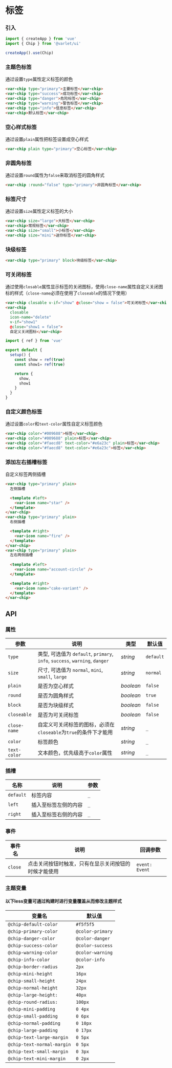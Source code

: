 # 标签

### 引入

```js
import { createApp } from 'vue'
import { Chip } from '@varlet/ui'

createApp().use(Chip)
```

### 主题色标签

通过设置`type`属性定义标签的颜色

```html
<var-chip type="primary">主要标签</var-chip>
<var-chip type="success">成功标签</var-chip>
<var-chip type="danger">危险标签</var-chip>
<var-chip type="warning">警告标签</var-chip>
<var-chip type="info">信息标签</var-chip>
<var-chip>默认标签</var-chip>
```

### 空心样式标签

通过设置`plain`属性把标签设置成空心样式

```html
<var-chip plain type="primary">空心标签</var-chip>
```

### 非圆角标签

通过设置`round`属性为`false`来取消标签的圆角样式

```html
<var-chip :round="false" type="primary">非圆角标签</var-chip>
```

### 标签尺寸

通过设置`size`属性定义标签的大小

```html
<var-chip size="large">大标签</var-chip>
<var-chip>常规标签</var-chip>
<var-chip size="small">小标签</var-chip>
<var-chip size="mini">迷你标签</var-chip>
```

### 块级标签

```html
<var-chip type="primary" block>块级标签</var-chip>
```

### 可关闭标签

通过使用`closable`属性显示标签的关闭图标，使用`close-name`属性自定义关闭图标的样式（`close-name`必须在使用了`closeable`的情况下使用）

```html
<var-chip closable v-if="show" @close="show = false">可关闭标签</var-chip>
<var-chip
  closable
  icon-name="delete"
  v-if="show1"
  @close="show1 = false">
  自定义关闭图标</var-chip>
```

```js
import { ref } from 'vue'

export default {
  setup() {
    const show = ref(true)
    const show1= ref(true)

    return { 
      show, 
      show1 
    }
  }
}
```

### 自定义颜色标签

通过设置`color`和`text-color`属性自定义标签颜色

```html
<var-chip color="#009688">标签</var-chip>
<var-chip color="#009688" plain>标签</var-chip>
<var-chip color="#faecd8" text-color="#e6a23c" plain>标签</var-chip>
<var-chip color="#faecd8" text-color="#e6a23c">标签</var-chip>
```

### 添加左右插槽标签

自定义标签两侧插槽

```html
<var-chip type="primary" plain>
  左侧插槽

  <template #left>
    <var-icon name="star" />
  </template>
</var-chip>
<var-chip type="primary" plain>
  右侧插槽

  <template #right>
    <var-icon name="fire" />
  </template>
</var-chip>
<var-chip type="primary" plain>
  左右两侧插槽
  
  <template #left>
    <var-icon name="account-circle" />
  </template>

  <template #right>
    <var-icon name="cake-variant" />
  </template>
</var-chip>
```

## API

### 属性

|参数 | 说明 | 类型 | 默认值 |
| ---- | ---- | ---- | ---- |
| `type` | 类型, 可选值为 `default`, `primary`, `info`, `success`, `warning`, `danger` | _string_ | `default` |
| `size` | 尺寸, 可选值为 `normal`, `mini`, `small`, `large` | _string_ | `normal` |
| `plain` | 是否为空心样式 | _boolean_ | `false` |
| `round` | 是否为圆角样式 | _boolean_ | `true` |
| `block` | 是否为块级样式 | _boolean_ | `false` |
| `closeable` | 是否为可关闭标签 | _boolean_ | `false` |
| `close-name` | 自定义可关闭标签的图标，必须在`closeable`为`true`的条件下才能用 | _string_ | `_` |
| `color` | 标签颜色 | _string_ | `_` |
| `text-color` | 文本颜色，优先级高于`color`属性 | _string_ | `_` |

### 插槽

| 名称 | 说明 | 参数 |
| ---- | ---- | ----|
| `default` | 标签内容 | `_` |
| `left` | 插入至标签左侧的内容 | `_` |
| `right` | 插入至标签右侧的内容 | `_` |

### 事件

| 事件名 | 说明 | 回调参数 |
| ---- | ---- | ---- |
| `close` | 点击关闭按钮时触发，只有在显示关闭按钮的时候才能使用| `event: Event`  |

### 主题变量

#### 以下less变量可通过构建时进行变量覆盖从而修改主题样式

| 变量名 | 默认值 |
| --- | --- |
| `@chip-default-color` | `#f5f5f5` |
| `@chip-primary-color` | `@color-primary`|
| `@chip-danger-color` |  `@color-danger`|
| `@chip-success-color` | `@color-success`|
| `@chip-warning-color` |  `@color-warning`|
| `@chip-info-color` | `@color-info`|
| `@chip-border-radius` | `2px` |
| `@chip-mini-height` | `16px` |
| `@chip-small-height` | `24px` |
| `@chip-normal-height` | `32px` |
| `@chip-large-height:` | `40px` |
| `@chip-round-radius:` | `100px` |
| `@chip-mini-padding` | `0 4px` |
| `@chip-small-padding` | `0 6px` |
| `@chip-normal-padding` | `0 10px` |
| `@chip-large-padding` | `0 17px` |
| `@chip-text-large-margin` | `0 5px` |
| `@chip-text-normal-margin` | `0 5px` |
| `@chip-text-small-margin` | `0 3px` |
| `@chip-text-mini-margin` | `0 2px` |




